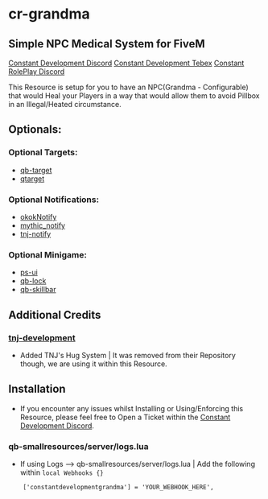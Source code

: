 # cr-grandma

## Simple NPC Medical System for FiveM

[Constant Development Discord](https://discord.gg/gSQbshCNv4)
[Constant Development Tebex](https://constant-development.tebex.io/)
[Constant RolePlay Discord](https://discord.gg/constantroleplay)

This Resource is setup for you to have an NPC(Grandma - Configurable) that would Heal your Players in a way that would allow them to avoid Pillbox in an Illegal/Heated circumstance.

## Optionals:

### Optional Targets:

- [qb-target](https://github.com/Renewed-Scripts/qb-target)
- [qtarget](https://github.com/overextended/qtarget)

### Optional Notifications:

- [okokNotify](https://okok.tebex.io/package/4724993)
- [mythic_notify](https://github.com/wowpanda/mythic_notify)
- [tnj-notify](https://github.com/tnj-development/tnj-notify)

### Optional Minigame:

- [ps-ui](https://github.com/Project-Sloth/ps-ui)
- [qb-lock](https://github.com/Nathan-FiveM/qb-lock)
- [qb-skillbar](https://github.com/qbcore-framework/qb-skillbar)

## Additional Credits

### [tnj-development](https://github.com/tnj-development)

* Added TNJ's Hug System | It was removed from their Repository though, we are using it within this Resource.

## Installation

* If you encounter any issues whilst Installing or Using/Enforcing this Resource, please feel free to Open a Ticket within the [Constant Development Discord](https://discord.gg/gSQbshCNv4).

### qb-smallresources/server/logs.lua
* If using Logs --> qb-smallresources/server/logs.lua | Add the following within ```local Webhooks {}```
```
    ['constantdevelopmentgrandma'] = 'YOUR_WEBHOOK_HERE',
```
